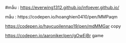 #mẫu : https://everwing1312.github.io/infoever.github.io/

<div id="fb-root"></div>
mẫu : https://codepen.io/hoanghien0410/pen/MMPaqm

https://codepen.io/haycuoilennao19/pen/mdMMGar copy

https://codepen.io/aaroniker/pen/gOwEjBr game
